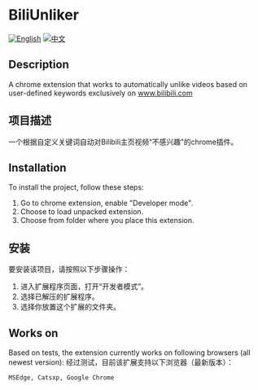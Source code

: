 # BiliUnliker

[![English](https://img.shields.io/badge/Language-English-blue)](README_EN.md)
[![中文](https://img.shields.io/badge/语言-中文-red)](README_CN.md)

## Description

A chrome extension that works to automatically unlike videos based on user-defined keywords exclusively on www.bilibili.com


## 项目描述

一个根据自定义关键词自动对Bilibili主页视频“不感兴趣”的chrome插件。


## Installation

To install the project, follow these steps:

1. Go to chrome extension, enable "Developer mode".
2. Choose to load unpacked extension.
3. Choose from folder where you place this extension.


## 安装

要安装该项目，请按照以下步骤操作：

1. 进入扩展程序页面，打开“开发者模式”。
2. 选择已解压的扩展程序。
3. 选择你放置这个扩展的文件夹。


## Works on

Based on tests, the extension currently works on following browsers (all newest version):
经过测试，目前该扩展支持以下浏览器（最新版本）：

    MSEdge, Catsxp, Google Chrome  

